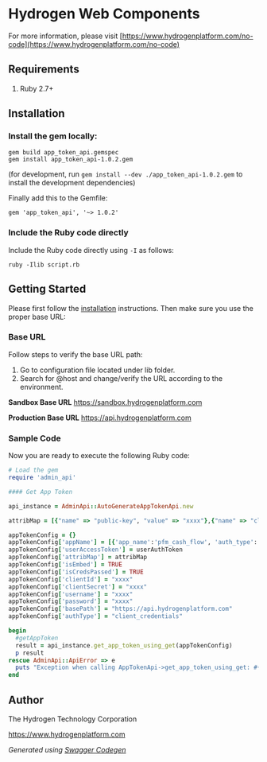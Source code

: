 # Hydrogen Web Components

For more information, please visit [https://www.hydrogenplatform.com/no-code](https://www.hydrogenplatform.com/no-code)

## Requirements
1. Ruby 2.7+

## Installation

### Install the gem locally:

```shell
gem build app_token_api.gemspec
gem install app_token_api-1.0.2.gem
```
(for development, run `gem install --dev ./app_token_api-1.0.2.gem` to install the development dependencies)

Finally add this to the Gemfile:

    gem 'app_token_api', '~> 1.0.2'

### Include the Ruby code directly

Include the Ruby code directly using `-I` as follows:

```shell
ruby -Ilib script.rb
```

## Getting Started

Please first follow the [installation](#installation) instructions. Then make sure you use the proper base URL:

### Base URL
Follow steps to verify the base URL path:

1. Go to configuration file located under lib folder.
2. Search for @host and change/verify the URL according to the environment.

**Sandbox Base URL**
https://sandbox.hydrogenplatform.com

**Production Base URL**
https://api.hydrogenplatform.com

### Sample Code
Now you are ready to execute the following Ruby code:

```ruby
# Load the gem
require 'admin_api'

#### Get App Token

api_instance = AdminApi::AutoGenerateAppTokenApi.new

attribMap = [{"name" => "public-key", "value" => "xxxx"},{"name" => "client-id", "value" => "xxxx"}, {"name" => "card-id", "value" => "xxxx"}]

appTokenConfig = {}
appTokenConfig['appName'] = [{'app_name':'pfm_cash_flow', 'auth_type':'password_credentials'}]
appTokenConfig['userAccessToken'] = userAuthToken
appTokenConfig['attribMap'] = attribMap
appTokenConfig['isEmbed'] = TRUE
appTokenConfig['isCredsPassed'] = TRUE
appTokenConfig['clientId'] = "xxxx"
appTokenConfig['clientSecret'] = "xxxx"
appTokenConfig['username'] = "xxxx"
appTokenConfig['password'] = "xxxx"
appTokenConfig['basePath'] = "https://api.hydrogenplatform.com"
appTokenConfig['authType'] = "client_credentials"

begin
  #getAppToken
  result = api_instance.get_app_token_using_get(appTokenConfig)
  p result
rescue AdminApi::ApiError => e
  puts "Exception when calling AppTokenApi->get_app_token_using_get: #{e}"
end

```

## Author
The Hydrogen Technology Corporation

https://www.hydrogenplatform.com

*Generated using [Swagger Codegen](https://github.com/swagger-api/swagger-codegen)*
